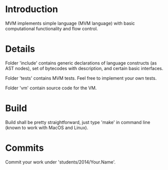 # Introduction #

MVM implements simple language (MVM language) with basic computational functionality and flow control.

# Details #

Folder 'include' contains generic declarations of language constructs (as AST nodes), set of bytecodes with description, and certain basic interfaces.

Folder 'tests' contains MVM tests. Feel free to implement your own tests.

Folder 'vm' contain source code for the VM.

# Build #

Build shall be pretty straightforward, just type 'make' in command line (known to work with MacOS and Linux).

# Commits #

Commit your work under 'students/2014/Your.Name'.